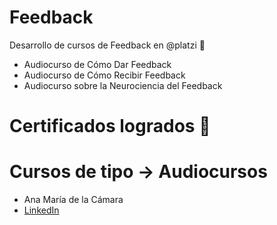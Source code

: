 # Feedback
Desarrollo de cursos de Feedback en @platzi 💚 
* Audiocurso de Cómo Dar Feedback
* Audiocurso de Cómo Recibir Feedback
* Audiocurso sobre la Neurociencia del Feedback 

# Certificados logrados 🚀

# Cursos de tipo -> Audiocursos 
* Ana María de la Cámara
* [LinkedIn](https://www.linkedin.com/in/ana-maria-de-la-camara/)
